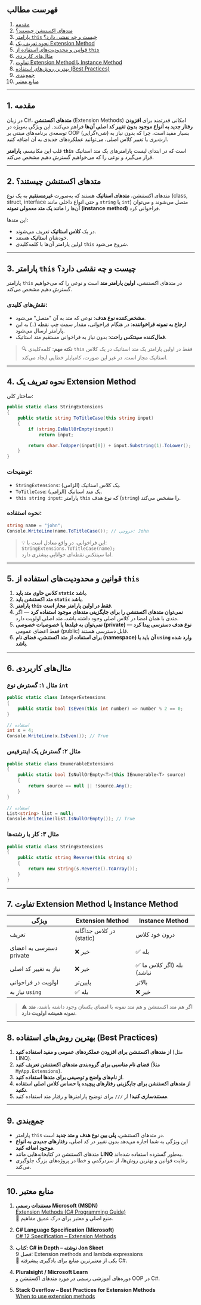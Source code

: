 ﻿
## فهرست مطالب

1. [مقدمه](#1-مقدمه)
2. [متدهای اکستنشن چیستند؟](#2-متدهای-اکستنشن-چیستند؟)
3. [پارامتر `this` چیست و چه نقشی دارد؟](#3-پارامتر-this-چیست-و-چه-نقشی-دارد؟)
4. [نحوه تعریف یک Extension Method](#4-نحوه-تعریف-یک-extension-method)
5. [قوانین و محدودیت‌های استفاده از `this`](#5-قوانین-و-محدودیت‌های-استفاده-از-this)
6. [مثال‌های کاربردی](#6-مثال‌های-کاربردی)
7. [تفاوت Extension Method با Instance Method](#7-تفاوت-extension-method-با-instance-method)
8. [بهترین روش‌های استفاده (Best Practices)](#8-بهترین-روش‌های-استفاده-best-practices)
9. [جمع‌بندی](#9-جمع‌بندی)
10. [منابع معتبر](#10-منابع-معتبر)

---

## 1. مقدمه

در زبان C#، **متدهای اکستنشن** (Extension Methods) امکانی قدرتمند برای **افزودن رفتار جدید به انواع موجود بدون تغییر کد اصلی آن‌ها** فراهم می‌کنند. این ویژگی به‌ویژه در توسعه‌ی برنامه‌های مبتنی بر OOP (شیءگرایی) بسیار مفید است، چرا که بدون نیاز به ارث‌بری یا تغییر کلاس اصلی، می‌توانید عملکردهای جدیدی به آن اضافه کنید.

قلب این مکانیسم، **پارامتر `this`** است که در ابتدای لیست پارامترهای یک متد استاتیک قرار می‌گیرد و نوعی را که می‌خواهیم گسترش دهیم مشخص می‌کند.

---

## 2. متدهای اکستنشن چیستند؟

متدهای اکستنشن، **متدهای استاتیک** هستند که به‌صورت **غیرمستقیم** به یک نوع (class, struct, interface و حتی انواع داخلی مانند `string` یا `int`) متصل می‌شوند و می‌توان آن‌ها را **مانند یک متد معمولی نمونه (instance method)** فراخوانی کرد.

این متدها:
- در یک **کلاس استاتیک** تعریف می‌شوند.
- خودشان **استاتیک** هستند.
- اولین پارامتر آن‌ها با کلمه‌کلیدی `this` شروع می‌شود.

---

## 3. پارامتر `this` چیست و چه نقشی دارد؟

پارامتر `this` در متدهای اکستنشن، **اولین پارامتر متد** است و نوعی را که می‌خواهیم گسترش دهیم مشخص می‌کند.

### نقش‌های کلیدی:
- **مشخص‌کننده نوع هدف**: نوعی که متد به آن "متصل" می‌شود.
- **ارجاع به نمونه فراخواننده**: در هنگام فراخوانی، مقدار سمت چپ نقطه (`.`) به این پارامتر ارسال می‌شود.
- **فعال‌کننده سینتکس راحت**: بدون نیاز به فراخوانی مستقیم متد استاتیک.

> 🔍 **نکته مهم**: کلمه‌کلیدی `this` فقط در اولین پارامتر یک متد استاتیک در یک کلاس استاتیک مجاز است. در غیر این صورت، کامپایلر خطایی ایجاد می‌کند.

---

## 4. نحوه تعریف یک Extension Method

ساختار کلی:

```csharp
public static class StringExtensions
{
    public static string ToTitleCase(this string input)
    {
        if (string.IsNullOrEmpty(input))
            return input;

        return char.ToUpper(input[0]) + input.Substring(1).ToLower();
    }
}
```

### توضیحات:
- `StringExtensions`: یک کلاس استاتیک (الزامی).
- `ToTitleCase`: یک متد استاتیک (الزامی).
- `this string input`: پارامتر `this` که نوع هدف (`string`) را مشخص می‌کند.

### نحوه استفاده:
```csharp
string name = "john";
Console.WriteLine(name.ToTitleCase()); // خروجی: John
```

> 💡 این فراخوانی، در واقع معادل است با:  
> `StringExtensions.ToTitleCase(name);`  
> اما سینتکس نقطه‌ای خوانایی بیشتری دارد.

---

## 5. قوانین و محدودیت‌های استفاده از `this`

1. **کلاس حاوی متد باید `static` باشد**.
2. **متد اکستنشن باید `static` باشد**.
3. **پارامتر `this` فقط در اولین پارامتر مجاز است**.
4. **نمی‌توان متدهای اکستنشن را برای جایگزینی متدهای موجود استفاده کرد** — اگر متدی با همان امضا در کلاس اصلی وجود داشته باشد، متد اصلی اولویت دارد.
5. **نمی‌توان به فیلدها یا خصوصیات خصوصی (private) نوع هدف دسترسی پیدا کرد** — فقط اعضای عمومی (public) قابل دسترسی هستند.
6. **برای استفاده از متد اکستنشن، فضای نام (namespace) آن باید با `using` وارد شده باشد**.

---

## 6. مثال‌های کاربردی

### مثال ۱: گسترش نوع `int`
```csharp
public static class IntegerExtensions
{
    public static bool IsEven(this int number) => number % 2 == 0;
}

// استفاده
int x = 4;
Console.WriteLine(x.IsEven()); // True
```

### مثال ۲: گسترش یک اینترفیس
```csharp
public static class EnumerableExtensions
{
    public static bool IsNullOrEmpty<T>(this IEnumerable<T> source)
    {
        return source == null || !source.Any();
    }
}

// استفاده
List<string> list = null;
Console.WriteLine(list.IsNullOrEmpty()); // True
```

### مثال ۳: کار با رشته‌ها
```csharp
public static class StringExtensions
{
    public static string Reverse(this string s)
    {
        return new string(s.Reverse().ToArray());
    }
}
```

---

## 7. تفاوت Extension Method با Instance Method

| ویژگی | Extension Method | Instance Method |
|--------|------------------|-----------------|
| تعریف | در کلاس جداگانه (static) | درون خود کلاس |
| دسترسی به اعضای private | ❌ خیر | ✅ بله |
| نیاز به تغییر کد اصلی | ❌ خیر | ✅ بله (اگر کلاس ما نباشد) |
| اولویت در فراخوانی | پایین‌تر | بالاتر |
| نیاز به `using` | ✅ بله | ❌ خیر |

> ⚠️ اگر هم متد اکستنشن و هم متد نمونه با امضای یکسان وجود داشته باشند، **متد نمونه همیشه اولویت دارد**.

---

## 8. بهترین روش‌های استفاده (Best Practices)

1. **از متدهای اکستنشن برای افزودن عملکردهای عمومی و مفید استفاده کنید** (مثل LINQ).
2. **فضای نام مناسبی برای گروه‌بندی متدهای اکستنشن تعریف کنید** (مثلاً `MyApp.Extensions`).
3. **از نام‌های واضح و توصیفی برای متدها استفاده کنید**.
4. **از متدهای اکستنشن برای جایگزینی رفتارهای پیچیده یا حساس کلاس اصلی استفاده نکنید**.
5. **مستندسازی کنید!** از `///` برای توضیح پارامترها و رفتار متد استفاده کنید.

---

## 9. جمع‌بندی

- پارامتر `this` در متدهای اکستنشن، **پلی بین نوع هدف و متد جدید** است.
- این ویژگی به شما اجازه می‌دهد بدون تغییر در کد اصلی، **رفتارهای جدیدی به انواع موجود اضافه کنید**.
- متدهای اکستنشن در کتابخانه‌هایی مانند **LINQ** به‌طور گسترده استفاده شده‌اند.
- رعایت قوانین و بهترین روش‌ها، از سردرگمی و خطا در پروژه‌های بزرگ جلوگیری می‌کند.

---

## 10. منابع معتبر

1. **مستندات رسمی Microsoft (MSDN)**  
   [Extension Methods (C# Programming Guide)](https://learn.microsoft.com/en-us/dotnet/csharp/programming-guide/classes-and-structs/extension-methods)  
   📌 منبع اصلی و معتبر برای درک عمیق مفاهیم.

2. **C# Language Specification (Microsoft)**  
   [C# 12 Specification – Extension Methods](https://learn.microsoft.com/en-us/dotnet/csharp/language-reference/language-specification/classes#extension-methods)

3. **کتاب: C# in Depth – نوشته Jon Skeet**  
   فصل 9: Extension methods and lambda expressions  
   📘 یکی از معتبرترین منابع برای یادگیری پیشرفته C#.

4. **Pluralsight / Microsoft Learn**  
   دوره‌های آموزشی رسمی در مورد متدهای اکستنشن و OOP در C#.

5. **Stack Overflow – Best Practices for Extension Methods**  
   [When to use extension methods](https://stackoverflow.com/questions/4902002/when-to-use-extension-methods)
